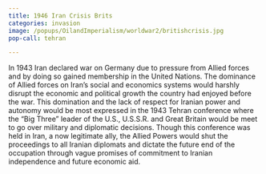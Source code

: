 ```yaml
---
title: 1946 Iran Crisis Brits
categories: invasion
image: /popups/OilandImperialism/worldwar2/britishcrisis.jpg
pop-call: tehran

---
```


In 1943 Iran declared war on Germany due to pressure from Allied forces and by doing so gained membership in the United Nations. The dominance of Allied forces on Iran’s social and economics systems would harshly disrupt the economic and political growth the country had enjoyed before the war. This domination and the lack of respect for Iranian power and autonomy would be most expressed in the 1943 Tehran conference where the “Big Three” leader of the U.S., U.S.S.R. and Great Britain would be meet to go over military and diplomatic decisions. Though this conference was held in Iran, a now legitimate ally, the Allied Powers would shut the proceedings to all Iranian diplomats and dictate the future end of the occupation through vague promises of commitment to Iranian independence and future economic aid. 



